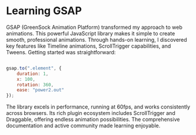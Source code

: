 # Learning GSAP

GSAP (GreenSock Animation Platform) transformed my approach to web animations. This powerful JavaScript library makes it simple to create smooth, professional animations. Through hands-on learning, I discovered key features like Timeline animations, ScrollTrigger capabilities, and Tweens. 
Getting started was straightforward:
```javascript

gsap.to(".element", {
    duration: 1,
    x: 100,
    rotation: 360,
    ease: "power2.out"
});
```

The library excels in performance, running at 60fps, and works consistently across browsers. Its rich plugin ecosystem includes ScrollTrigger and Draggable, offering endless animation possibilities. The comprehensive documentation and active community made learning enjoyable.